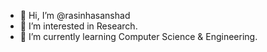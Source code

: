 - 👋 Hi, I’m @rasinhasanshad
- 👀 I’m interested in Research.
- 🌱 I’m currently learning Computer Science & Engineering.

<!---
rasinhasanshad/rasinhasanshad is a ✨ special ✨ repository because its `README.md` (this file) appears on your GitHub profile.
You can click the Preview link to take a look at your changes.
--->
